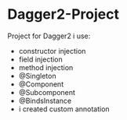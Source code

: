 # Dagger2-Project
Project for Dagger2
  i use:
  - constructor injection 
  - field injection 
  - method injection 
  - @Singleton 
  - @Component 
  - @Subcomponent 
  - @BindsInstance
  - i created custom annotation
